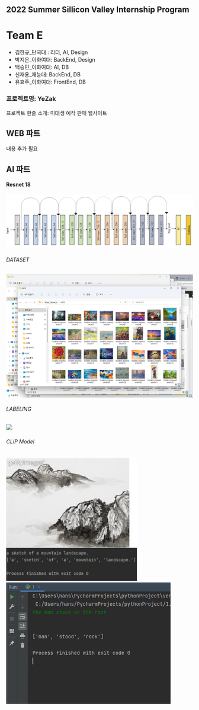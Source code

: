 ## 2022 Summer Sillicon Valley Internship Program

# Team E
- 김한규_단국대 : 리더, AI, Design
- 박지은_이화여대: BackEnd, Design
- 백승민_이화여대: AI, DB
- 신재용_재능대: BackEnd, DB
- 유효주_이화여대: FrontEnd, DB

### 프로젝트명: YeZak
프로젝트 한줄 소개: 미대생 예작 판매 웹사이트

## WEB 파트
내용 추가 필요

## AI 파트

#### Resnet 18

<td><img src="/profile/image/7.png" ></td>

###### DATASET

<td><img src="/profile/image/8.png" ></td>

###### LABELING

<td><img src="/profile/image/mainpage2.jpeg" ></td>

<!-- ![This is an image](https://s3.us-west-2.amazonaws.com/secure.notion-static.com/b5b8ac07-9ea8-47c7-9db3-182adc0c2a24/Untitled.png?X-Amz-Algorithm=AWS4-HMAC-SHA256&X-Amz-Content-Sha256=UNSIGNED-PAYLOAD&X-Amz-Credential=AKIAT73L2G45EIPT3X45%2F20220728%2Fus-west-2%2Fs3%2Faws4_request&X-Amz-Date=20220728T041002Z&X-Amz-Expires=86400&X-Amz-Signature=380999e2f6c7399225af2792c85408750e87463599f04c4a6010114f5c590358&X-Amz-SignedHeaders=host&response-content-disposition=filename%20%3D"Untitled.png"&x-id=GetObject) -->
###### CLIP Model

<td><img src="/profile/image/1.png" ></td>
<td><img src="/profile/image/2.png" ></td>

<!--

**Here are some ideas to get you started:**

🙋‍♀️ A short introduction - what is your organization all about?
🌈 Contribution guidelines - how can the community get involved?
👩‍💻 Useful resources - where can the community find your docs? Is there anything else the community should know?
🍿 Fun facts - what does your team eat for breakfast?
🧙 Remember, you can do mighty things with the power of [Markdown](https://docs.github.com/github/writing-on-github/getting-started-with-writing-and-formatting-on-github/basic-writing-and-formatting-syntax)
-->
